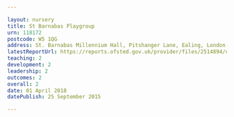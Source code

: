 ```yaml
---

layout: nursery
title: St Barnabas Playgroup
urn: 118172
postcode: W5 1QG
address: St. Barnabas Millennium Hall, Pitshanger Lane, Ealing, London, W5 1QG
latestReportUrl: https://reports.ofsted.gov.uk/provider/files/2514894/urn/118172.pdf
teaching: 2
development: 2
leadership: 2
outcomes: 2
overall: 2
date: 01 April 2018 
datePublish: 25 September 2015

---
```

